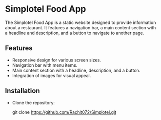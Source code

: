 # Simplotel Food App

The Simplotel Food App is a static website designed to provide information about a restaurant. It features a navigation bar, a main content section with a headline and description, and a button to navigate to another page.

## Features

- Responsive design for various screen sizes.
- Navigation bar with menu items.
- Main content section with a headline, description, and a button.
- Integration of images for visual appeal.

## Installation

- Clone the repository:

   git clone https://github.com/Rachit072/Simplotel.git
